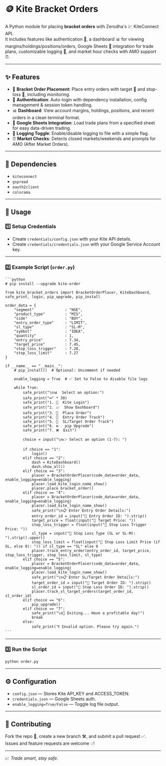 
# 🪙 Kite Bracket Orders

A Python module for placing **bracket orders** with Zerodha's 💹 KiteConnect API.  
It includes features like authentication 🔐, a dashboard 📊 for viewing margins/holdings/positions/orders, Google Sheets 📄 integration for trade plans, customizable logging 📁, and market hour checks with AMO support ⏰.

---

## ✨ Features
- 🛒 **Bracket Order Placement**: Place entry orders with target 🎯 and stop-loss 🛑, including monitoring.
- 🔐 **Authentication**: Auto-login with dependency installation, config management & session token handling.
- 📊 **Dashboard**: View account margins, holdings, positions, and recent orders in a clean terminal format.
- 📄 **Google Sheets Integration**: Load trade plans from a specified sheet for easy data-driven trading.
- 📁 **Logging Toggle**: Enable/disable logging to file with a simple flag.
- ⏰ **Market Checks**: Detects closed markets/weekends and prompts for AMO (After Market Orders).

---

## 🧰 Dependencies
- `kiteconnect`
- `gspread`
- `oauth2client`
- `colorama`

---

## 🚀 Usage

### 1️⃣ Setup Credentials
- Create `credentials/config.json` with your Kite API details.
- Create `credentials/credentials.json` with your Google Service Account key.

---

### 2️⃣ Example Script (`order.py`)

    ```python
    # pip install --upgrade kite-order

    from kite_bracket_orders import BracketOrderPlacer, KiteDashboard, safe_print, login, pip_upgrade, pip_install

    order_data = {
        "segment"              : "NSE",
        "product_type"         : "MIS",
        "side"                 : "BUY",
        "entry_order_type"     : "LIMIT",
        "sl_type"              : "SL-M",
        "symbol"               : "IDEA",
        "quantity"             : 1,
        "entry_price"          : 7.34,
        "target_price"         : 7.45,
        "stop_loss_trigger"    : 7.28,
        "stop_loss_limit"      : 7.27
    }

    if __name__ == "__main__":
        # pip_install()  # Optional: Uncomment if needed

        enable_logging = True  # ✅ Set to False to disable file logs

        while True:
            safe_print("\n📊  Select an option:")
            safe_print("━" * 30)
            safe_print("1. 🔐  Kite Login")
            safe_print("2. 📈  Show Dashboard")
            safe_print("3. 🛒  Place Order")
            safe_print("4. 🛒  Entry Order Track")
            safe_print("5. 🛒  SL/Target Order Track")
            safe_print("6. ⚙️   pip Upgrade")
            safe_print("7. ❌  Exit")

            choice = input("\n👉 Select an option (1-7): ")

            if choice == "1":
                login()
            elif choice == "2":
                dash = KiteDashboard()
                dash.show_all()
            elif choice == "3":
                placer = BracketOrderPlacer(code_data=order_data, enable_logging=enable_logging)
                placer.load_kite_login_name_show()
                placer.place_bracket_order()
            elif choice == "4":
                placer = BracketOrderPlacer(code_data=order_data, enable_logging=enable_logging)
                placer.load_kite_login_name_show()
                safe_print("\n📋 Enter Entry Order Details:")
                entry_order_id = input("🔢 Entry Order ID: ").strip()
                target_price = float(input("🎯 Target Price: "))
                stop_loss_trigger = float(input("🛑 Stop Loss Trigger Price: "))
                sl_type = input("🛑 Stop Loss Type (SL or SL-M): ").strip().upper()
                stop_loss_limit = float(input("🛑 Stop Loss Limit Price (if SL, else 0): ")) if sl_type == "SL" else 0
                placer.track_entry_order(entry_order_id, target_price, stop_loss_trigger, stop_loss_limit, sl_type)
            elif choice == "5":
                placer = BracketOrderPlacer(code_data=order_data, enable_logging=enable_logging)
                placer.load_kite_login_name_show()
                safe_print("\n📋 Enter SL/Target Order Details:")
                target_order_id = input("🎯 Target Order ID: ").strip()
                sl_order_id = input("🛑 Stop Loss Order ID: ").strip()
                placer.track_sl_target_orders(target_order_id, sl_order_id)
            elif choice == "6":
                pip_upgrade()
            elif choice == "7":
                safe_print("\n👋 Exiting... Have a profitable day!")
                break
            else:
                safe_print("❗ Invalid option. Please try again.")
    ```

---

### 3️⃣ Run the Script

```bash
python order.py
```

---

## ⚙️ Configuration

- `config.json` — Stores Kite API_KEY and ACCESS_TOKEN.
- `credentials.json` — Google Sheets auth.
- `enable_logging=True/False` — Toggle log file output.

---

## 🤝 Contributing

Fork the repo 🍴, create a new branch 🛠️, and submit a pull request ✅.  
Issues and feature requests are welcome 💡!

---

📈 *Trade smart, stay safe.* 

